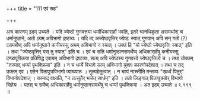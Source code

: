 +++
title = "111 एवं सह"

+++

अत्र कारणम् इदम् उच्यते । यदि ज्येष्ठो गुणवत्तया धर्माधिकारार्हो भवति, इतरे चानधिकृता असमर्थाश् च धर्मानुष्ठाने, अतो ऽयम् अविभागो द्रष्टव्यः । यदि त्व् अज्येष्ठवृत्तिर् ज्येष्ठः स्यात् गुणवान् अपि सन् गतो (?) ऽसमर्थेष्व् अपि धर्मानुष्ठाने कनीयस्सु अयम् अविभागो न स्यात् । उक्तं हि "यो ज्येष्ठो ज्येष्ठवृत्तिः स्यात्" इति । तथा "ज्येष्ठवृत्तिर् यस् तु स्यात्" इति च । एवं च सति धर्मानुष्ठानसमर्थेष्व् अधिकारार्हेषु कनीयस्सु दण्डापूपिकया प्रतिषिद्ध एवायम् अविभागो द्रष्टव्यः, सत्य् अपि ज्येष्ठस्य गुणवत्त्वे ज्येष्ठवृत्तित्वे च । तथा चोक्तम् "तस्माद् धर्म्या पृथक्क्रिया" इति । न च धर्म्ये विभागे सत्य् अविभागो युक्तः कारणोपदेशात् । तथा च तद् उक्तम् एव । एतेन पितापुत्रविभागो व्याख्यातः । तुल्यहेतुत्वात् । न चायं नास्तीति मन्तव्यः "ऊर्ध्वं पितुर्" विभागोपदेशात् । यस्माद् वक्ष्यति, "न तत्सुतैर् भजेत् सार्धम्" इति । ततो लिङ्गात् पितापुत्रयोर् विभागो विज्ञेयः । यतश् च सर्वेष्व् अधिकारार्हेषु धर्मानुष्ठानसमर्थेषु च धर्म्या पृथक्क्रिया । अत इदम् उच्यते ॥ ९.१११ ॥